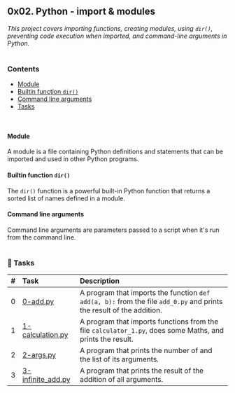 ## 0x02. Python - import & modules
_This project covers importing functions, creating modules, using `dir()`, preventing code execution when imported, and command-line arguments in Python._
<br><br>

### Contents
- [Module](#module)
- [Builtin function `dir()`](#builtin-function-dir)
- [Command line arguments](#command-line-arguments)
- [Tasks](#📄)
<br>

#### Module
A module is a file containing Python definitions and statements that can be imported and used in other Python programs.

#### Builtin function `dir()`
The `dir()` function is a powerful built-in Python function that returns a sorted list of names defined in a module.

#### Command line arguments
Command line arguments are parameters passed to a script when it's run from the command line.
<br><br>

### 📄 Tasks
|#| Task | Description |
|:--| :-- | :---------- |
|0| [0-add.py](./0-add.py) | A program that imports the function `def add(a, b):` from the file `add_0.py` and prints the result of the addition. |
|1| [1-calculation.py](./1-calculation.py) | A program that imports functions from the file `calculator_1.py`, does some Maths, and prints the result. |
|2| [2-args.py](./2-args.py) | A program that prints the number of and the list of its arguments. |
|3| [3-infinite_add.py](./3-infinite_add.py) | A program that prints the result of the addition of all arguments. |




<!-- ## 0x02. Python - import & modules
_This project covers importing functions, creating modules, using dir(), preventing code execution when imported, and command-line arguments in Python._

<br>


### Contents
- [Module](#Module)
- Buitin function **`dir()`**
- Command line arguments


<br>


### 📄 Tasks
|#|File|Description|
|:---|:---|:---|
|0|[0-add.py](./0-add.py)| A program that imports the function def add(a, b): from the file add_0.py and prints the result of the addition|
|1|[1-calculation.py](./1-calculation.py)|A program that imports functions from the file calculator_1.py, does some Maths, and prints the result|
|2|[2-args.py](./2-args.py)|A program that prints the number of and the list of its arguments|
|3|[3-infinite_add.py](./3-infinite_add.py)|A program that prints the result of the addition of all arguments|


<br>


#### Module ####
A module is a file containing Python definitions and statements that can be imported and used in other Python programs


<br><br> -->
